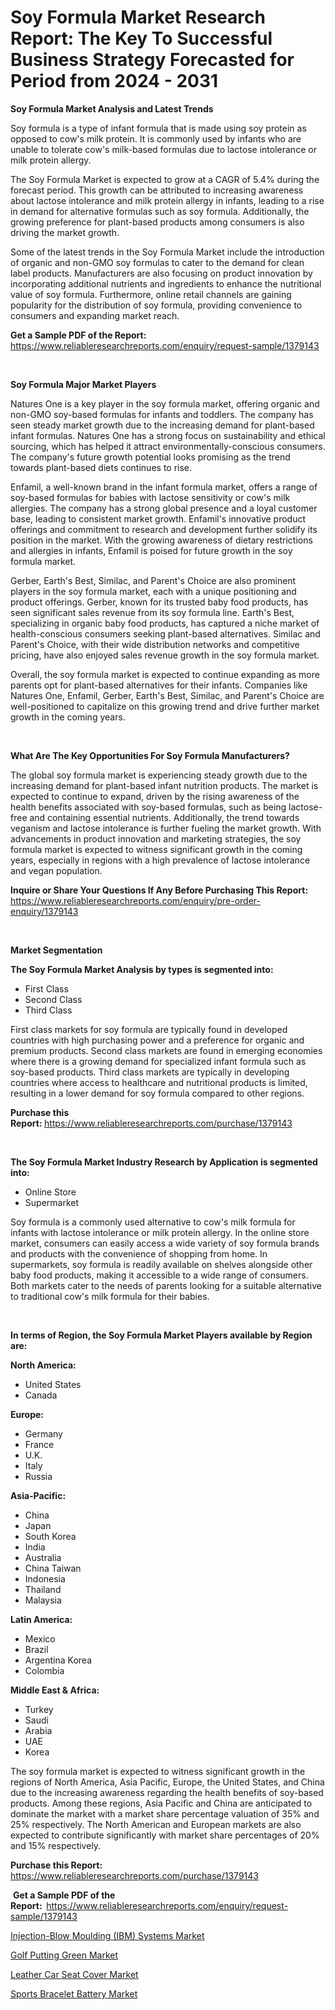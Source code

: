 <p><h1>Soy Formula Market Research Report: The Key To Successful Business Strategy Forecasted for Period from 2024 - 2031</h1></p><p><strong>Soy Formula Market Analysis and Latest Trends</strong></p>
<p><p>Soy formula is a type of infant formula that is made using soy protein as opposed to cow's milk protein. It is commonly used by infants who are unable to tolerate cow's milk-based formulas due to lactose intolerance or milk protein allergy.</p><p>The Soy Formula Market is expected to grow at a CAGR of 5.4% during the forecast period. This growth can be attributed to increasing awareness about lactose intolerance and milk protein allergy in infants, leading to a rise in demand for alternative formulas such as soy formula. Additionally, the growing preference for plant-based products among consumers is also driving the market growth.</p><p>Some of the latest trends in the Soy Formula Market include the introduction of organic and non-GMO soy formulas to cater to the demand for clean label products. Manufacturers are also focusing on product innovation by incorporating additional nutrients and ingredients to enhance the nutritional value of soy formula. Furthermore, online retail channels are gaining popularity for the distribution of soy formula, providing convenience to consumers and expanding market reach.</p></p>
<p><strong>Get a Sample PDF of the Report:&nbsp;</strong> <a href="https://www.reliableresearchreports.com/enquiry/request-sample/1379143">https://www.reliableresearchreports.com/enquiry/request-sample/1379143</a></p>
<p>&nbsp;</p>
<p><strong>Soy Formula Major Market Players</strong></p>
<p><p>Natures One is a key player in the soy formula market, offering organic and non-GMO soy-based formulas for infants and toddlers. The company has seen steady market growth due to the increasing demand for plant-based infant formulas. Natures One has a strong focus on sustainability and ethical sourcing, which has helped it attract environmentally-conscious consumers. The company's future growth potential looks promising as the trend towards plant-based diets continues to rise.</p><p>Enfamil, a well-known brand in the infant formula market, offers a range of soy-based formulas for babies with lactose sensitivity or cow's milk allergies. The company has a strong global presence and a loyal customer base, leading to consistent market growth. Enfamil's innovative product offerings and commitment to research and development further solidify its position in the market. With the growing awareness of dietary restrictions and allergies in infants, Enfamil is poised for future growth in the soy formula market.</p><p>Gerber, Earth's Best, Similac, and Parent's Choice are also prominent players in the soy formula market, each with a unique positioning and product offerings. Gerber, known for its trusted baby food products, has seen significant sales revenue from its soy formula line. Earth's Best, specializing in organic baby food products, has captured a niche market of health-conscious consumers seeking plant-based alternatives. Similac and Parent's Choice, with their wide distribution networks and competitive pricing, have also enjoyed sales revenue growth in the soy formula market.</p><p>Overall, the soy formula market is expected to continue expanding as more parents opt for plant-based alternatives for their infants. Companies like Natures One, Enfamil, Gerber, Earth's Best, Similac, and Parent's Choice are well-positioned to capitalize on this growing trend and drive further market growth in the coming years.</p></p>
<p>&nbsp;</p>
<p><strong>What Are The Key Opportunities For Soy Formula Manufacturers?</strong></p>
<p><p>The global soy formula market is experiencing steady growth due to the increasing demand for plant-based infant nutrition products. The market is expected to continue to expand, driven by the rising awareness of the health benefits associated with soy-based formulas, such as being lactose-free and containing essential nutrients. Additionally, the trend towards veganism and lactose intolerance is further fueling the market growth. With advancements in product innovation and marketing strategies, the soy formula market is expected to witness significant growth in the coming years, especially in regions with a high prevalence of lactose intolerance and vegan population.</p></p>
<p><strong>Inquire or Share Your Questions If Any Before Purchasing This Report:</strong> <a href="https://www.reliableresearchreports.com/enquiry/pre-order-enquiry/1379143">https://www.reliableresearchreports.com/enquiry/pre-order-enquiry/1379143</a></p>
<p>&nbsp;</p>
<p><strong>Market Segmentation</strong></p>
<p><strong>The Soy Formula Market Analysis by types is segmented into:</strong></p>
<p><ul><li>First Class</li><li>Second Class</li><li>Third Class</li></ul></p>
<p><p>First class markets for soy formula are typically found in developed countries with high purchasing power and a preference for organic and premium products. Second class markets are found in emerging economies where there is a growing demand for specialized infant formula such as soy-based products. Third class markets are typically in developing countries where access to healthcare and nutritional products is limited, resulting in a lower demand for soy formula compared to other regions.</p></p>
<p><strong>Purchase this Report:&nbsp;</strong><a href="https://www.reliableresearchreports.com/purchase/1379143">https://www.reliableresearchreports.com/purchase/1379143</a></p>
<p>&nbsp;</p>
<p><strong>The Soy Formula Market Industry Research by Application is segmented into:</strong></p>
<p><ul><li>Online Store</li><li>Supermarket</li></ul></p>
<p><p>Soy formula is a commonly used alternative to cow's milk formula for infants with lactose intolerance or milk protein allergy. In the online store market, consumers can easily access a wide variety of soy formula brands and products with the convenience of shopping from home. In supermarkets, soy formula is readily available on shelves alongside other baby food products, making it accessible to a wide range of consumers. Both markets cater to the needs of parents looking for a suitable alternative to traditional cow's milk formula for their babies.</p></p>
<p>&nbsp;</p>
<p><strong>In terms of Region, the Soy Formula Market Players available by Region are:</strong></p>
<p>
    <p> <strong> North America: </strong>
        <ul>
            <li>United States</li>
            <li>Canada</li>
        </ul>
        </p> 
    <p> <strong> Europe: </strong>
        <ul>
            <li>Germany</li>
            <li>France</li>
            <li>U.K.</li>
            <li>Italy</li>
            <li>Russia</li>
        </ul>
        </p> 
    <p> <strong> Asia-Pacific: </strong>
        <ul>
            <li>China</li>
            <li>Japan</li>
            <li>South Korea</li>
            <li>India</li>
            <li>Australia</li>
            <li>China Taiwan</li>
            <li>Indonesia</li>
            <li>Thailand</li>
            <li>Malaysia</li>
        </ul>
        </p> 
    <p> <strong> Latin America: </strong>
        <ul>
            <li>Mexico</li>
            <li>Brazil</li>
            <li>Argentina Korea</li>
            <li>Colombia</li>
        </ul>
        </p> 
    <p> <strong> Middle East & Africa: </strong>
        <ul>
            <li>Turkey</li>
            <li>Saudi</li>
            <li>Arabia</li>
            <li>UAE</li>
            <li>Korea</li>
        </ul>
    </p>
    </p>
<p><p>The soy formula market is expected to witness significant growth in the regions of North America, Asia Pacific, Europe, the United States, and China due to the increasing awareness regarding the health benefits of soy-based products. Among these regions, Asia Pacific and China are anticipated to dominate the market with a market share percentage valuation of 35% and 25% respectively. The North American and European markets are also expected to contribute significantly with market share percentages of 20% and 15% respectively.</p></p>
<p><strong>Purchase this Report: </strong><a href="https://www.reliableresearchreports.com/purchase/1379143">https://www.reliableresearchreports.com/purchase/1379143</a></p>
<p>&nbsp;<strong>Get a Sample PDF of the Report:&nbsp;&nbsp;</strong><a href="https://www.reliableresearchreports.com/enquiry/request-sample/1379143">https://www.reliableresearchreports.com/enquiry/request-sample/1379143</a></p>
<p><strong></strong></p>
<p><p><a href="https://view.publitas.com/reportprime-1/injection-blow-moulding-ibm-systems-market-size-market-share-and-global-market-analysis-report-2023-2030/">Injection-Blow Moulding (IBM) Systems Market</a></p><p><a href="https://view.publitas.com/reportprime-1/golf-putting-green-market-analysis-and-market-size-global-industry-overview-market-segmentation-and-forecast-2023-to-2030/">Golf Putting Green Market</a></p><p><a href="https://zircon-bluebell-299.notion.site/Leather-Car-Seat-Cover-Market-Size-Reflecting-a-Forecast-Till-2031-Market-By-Type-By-Application-a-3a28b5da20ed462090d91f4d2ccc3cc0">Leather Car Seat Cover Market</a></p><p><a href="https://view.publitas.com/reportprime-1/sports-bracelet-battery-market-share-market-new-trends-analysis-report-by-type-by-application-by-end-use-by-region-and-segment-forecasts-2023-2030/">Sports Bracelet Battery Market</a></p></p>